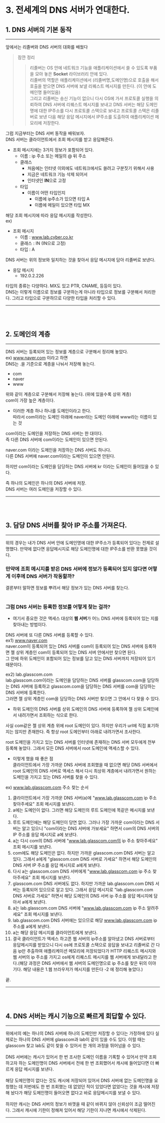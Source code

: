# 3. 전세계의 DNS 서버가 연대한다.
## 1. DNS 서버의 기본 동작
___
앞에서는 리졸버와 DNS 서버의 대화를 배웠다
> 잠깐 정리        
>> 리졸버는 OS 안에 네트워크 기능을 애플리케이션에서 쓸 수 있도록 부품을 모아 놓은 **Socket** 라이브러리 안에 있다.       
>> 리졸버의 역할은 애플리케이션에서 (리졸버명,도메인명)으로 호출을 해서 호출을 받으면 DNS 서버에 보낼 리퀘스트 메시지를 만든다. (이 안에 도메인명 들어있음)         
그리고 리졸버는 송신 기능이 없으니 다시 OS에 가서 프로토콜 실행을 의뢰하여 DNS 서버에 리퀘스트 메시지를 보내고 DNS 서버는 해당 도메인명에 대한 IP주소를 다시 프로토콜 스택으로 보내고 프로토콜 스택은 리졸버로 보낸 다음 해당 응답 메시지에서 IP주소를 도출하여 애플리케이션 메모리에 저장한다.        

그럼 지금부터는 DNS 서버 동작을 배워보자.     
DNS 서버는 클라이언트에서 조회 메시지를 받고 응답해준다.
- 조회 메시지에는 3가지 정보가 포함되어 있다.
  - 이름 : ip 주소 또는 메일의 @ 뒤 주소
  - 클래스 
    - 처음에는 인터넷 이외에도 네트워크에서도 쓸려고 구분짓기 위해서 사용
    - 지금은 네트워크 기능 삭제 되어서
    - 인터넷인 **IN**으로 고정
  - 타입
    - 이름이 어떤 타입인지
      - 이름에 ip주소가 있으면 타입 A
      - 이름에 메일이 있으면 타입 MX      

해당 조회 메시지에 따라 응답 메시지를 작성한다.     
ex) 
- 조회 메시지
  - 이름 : www.lab.cyber.co.kr
  - 클래스 : IN (IN으로 고정)
  - 타입 : A     

DNS 서버는 위의 정보와 일치하는 것을 찾아서 응답 메시지에 담아 리졸버로 보낸다.

- 응답 메시지
  - 192.0.2.226   

타입의 종류는 다양하다. MX도 있고 PTR, CNAME, 등등이 있다.    
DNS는 이렇게 이름으로 정보를 구분하는게 아니라 타입으로 정보를 구분해서 처리한다. 그리고 타입으로 구분하므로 다양한 타입을 처리할 수 있다.      
___
<br/>
<br/>

## 2. 도메인의 계층
___
DNS 서버는 등록되어 있는 정보를 계층으로 구분해서 정리해 놓았다.           
ex) www.naver.com 이라고 하면       
DNS는 .을 기준으로 계층을 나눠서 저장해 놓는다.     

- com
- naver
- www      

위와 같이 계층으로 구분해서 저장해 놓는다. (위에 있을수록 상위 계층)    
com이 가장 높은 계층이다.
- 이러한 계층 하나 하나를 도메인이라고 한다.      
따라서 com이라는 도메인 아래에 naver라는 도메인 아래에 www라는 이름이 있는 것

com이라는 도메인을 저장하는 DNS 서버는 한 대이다.     
즉 다른 DNS 서버에 com이라는 도메인이 있으면 안된다.    

naver.com 이라는 도메인을 저장하는 DNS 서버도 하나다.   
다른 DNS 서버에 naver.com이라는 도메인이 있으면 안된다.     

하지만 com이라는 도메인을 담당하는 DNS 서버에 kr 이라는 도메인이 들어있을 수 있다.    

즉 하나의 도메인은 하나의 DNS 서버에 저장.    
DNS 서버는 여러 도메인을 저장할 수 있다.    
___
<br/>
<br/>

## 3. 담당 DNS 서버를 찾아 IP 주소를 가져온다.
___
위의 경우는 내가 DNS 서버 안에 도메인명에 대한 IP주소가 등록되어 있다는 전제로 설명했다. 만약에 없다면 응답메시지로 해당 도메인명에 대한 IP주소를 반환 못했을 것이다.    
### 만약에 조회 메시지를 받은 DNS 서버에 정보가 등록되어 있지 않다면 어떻게 이후에 DNS 서버가 작동할까?     
결론부터 말하면 정보를 뿌려서 해당 정보가 있는 DNS 서버를 찾는다.  
<br/>
### 그럼 DNS 서버는 등록한 정보를 어떻게 찾는 걸까?
- 여기서 중요한 것은 액세스 대상의 **웹 서버**가 어느 DNS 서버에 등록되어 있는 지를 찾아내는 방법이다.      

DNS 서버에 또 다른 DNS 서버를 등록할 수 있다.     
ex1) www.naver.com         
naver.com이 등록되어 있는 DNS 서버를 com이 등록되어 있는 DNS 서버에 등록하면 젤 상위 계층인 com이 등록되어 있는 DNS 서버 안에서만 찾으면 된다.        
그 안에 하위 도메인이 포함되어 있는 정보를 담고 있는 DNS 서버까지 저장되어 있기 때문이다.

ex2) lab.glasscom.com       
lab.glasscom.com이라는 도메인을 담당하는 DNS 서버를 glasscom.com을 담당하는 DNS 서버에 등록하고 glasscom.com을 담당하는 DNS 서버를 com을 담당하는 DNS 서버에 등록한다.      
그러면 젤 상위 계층인 com을 담당하는 DNS 서버만 찾으면 그 안에서 다 찾을 수 있다.     

- 하위 도메인의 DNS 서버를 상위 도메인의 DNS 서버에 등록하여 젤 상위 도메인에서 내려가면서 조회하는 식으로 한다.      

사실 com같은 젤 상위 계층 위에 root 도메인이 있다. 하지만 우리가 url에 직접 표기하지는 않지만 존재한다. 즉 항상 root 도메인부터 아래로 내려가면서 조사한다.             


root 도메인을 가지고 있는 DNS 서버를 인터넷에 존재하는 DNS 서버 모두에게 전부 등록해 놓았다. 그래서 모든 DNS 서버에서 root 도메인에 액세스할 수 있다.

- 이렇게 했을 때 좋은 점      
  클라이언트에서 가장 가까운 DNS 서버에 조회했을 때 없으면 해당 DNS 서버에서 root 도메인의 DNS 서버로 액세스 해서 다시 최상위 계층에서 내려가면서 원하는 도메인을 가지고 있는 DNS 서버를 찾을 수 있다.

ex) www.lab.glasscom.com 주소 찾는 순서     
1. 클라이언트에서 가장 가까운 DNS 서버(a)에 "www.lab.glasscom.com ip 주소 찾아주세요"  조회 메시지를 보낸다.
2. a에는 도메인이 없다. 그러면 해당 도메인의 루트 도메인에 똑같은 메시지를 보낸다.
3. 루트 도메인에는 해당 도메인이 당연 없다. 그러나 가장 가까운 com이라는 DNS 서버는 알고 있으니 "com이라는 DNS 서버에 가보세요" 하면서 com의 DNS 서버의 IP 주소를 응답 메시지로 a에 보낸다.
4. a는 다시 com의 DNS 서버에 "www.lab.glasscom.com의 ip 주소 찾아주세요" 조회 메시지를 보낸다.
5. com에도 해당 도메인은 없다. 하지만 가까운 glasscom.com DNS 서버는 알고 있다. 그래서 a에게 "glasscom.com DNS 서버로 가세요" 하면서 해당 도메인의 DNS 서버 IP 주소를 응답 메시지로 a에게 보낸다.
6. 다시 a는 glasscom.com DNS 서버에게 "www.lab.glasscom.com ip 주소 찾아주세요" 조회 메시지를 보낸다.
7. glasscom.com DNS 서버에도 없다. 하지만 가까운 lab.glasscom.com DNS 서버는 등록되어 있으므로 알고 있다. 그래서 응답 메시지로 "lab.glasscom.com DNS 서버로 가세요" 하면서 해당 도메인의 DNS 서버 ip 주소를 응답 메시지에 담아서 a에게 보낸다.
8. a는 lab.glasscom.com DNS 서버에 "www.lab.glasscom.com ip 주소 알려주세요" 조회 메시지를 보낸다.
9. lab.glasscom.com DNS 서버에는 있으므로 해당 www.lab.glasscom.com ip 주소를 a에게 보낸다.
10. a는 해당 응답 메시지를 클라이언트에게 보낸다.
11. 결국 클라이언트가 액세스 하고픈 웹 서버의 ip주소를 알아냈고 DNS 서버로부터 응답메시지를 받았으니 다시 os에 프로토콜 스택으로 응답을 보내고 리졸버로 간 다음 ip만 추출하여 애플리케이션 메모리에 저장되었다가 HTTP 리퀘스트 메시지와 웹 서버의 ip 주소를 가지고 os에게 리퀘스트 메시지를 웹 서버에게 보내달라고 한다.(해당 과정은 DNS 서버에서 웹 서버의 도메인명으로 ip 주소를 찾은 뒤의 이야기다. 해당 내용은 1.웹 브라우저가 메시지를 만든다 -2 에 정리해 놓았다.)

끝.
___
<br/>
<br/>

## 4. DNS 서버는 캐시 기능으로 빠르게 회답할 수 있다.
___
위에서의 예는 하나의 DNS 서버에 하나의 도메인만 저장할 수 있다는 가정하에 있다 실제로는 하나의 DNS 서버에 glasscom과 lab이 같이 있을 수도 있다. 이럴 때는 glasscom 찾고 lab도 같이 찾을 수 있어서 한 개의 과정을 뛰어넘을 수 있다.      
<br/>
DNS 서버에는 캐시가 있어서 한 번 조사한 도메인 이름을 기록할 수 있어서 만약 조회하고자 하는 도메인명이 DNS 서버에서 전에 한 번 조회했어서 캐시에 들어있다면 더 빠르게 응답 메시지를 보낸다.
<br/>   
해당 도메인명이 없다는 것도 캐시에 저장되어 있어서 DNS 서버에 없는 도메인명을 요청했는 데 저번에도 한 번 조회했는 데 없었던 적이 있었다면 없었다는 것을 캐시에 저장해 놨다가 해당 도메인명이 들어오면 없다고 바로 응답메시지를 보낼 수 있다.
<br/>     
하지만 캐시는 DNS 서버의 정보가 바꼇을 때 같이 바뀌지 않아 신뢰성이 조금 떨어진다. 그래서 캐시에 기한이 정해져 있어서 해당 기한이 지나면 캐시에서 삭제된다.
___